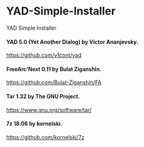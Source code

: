 # YAD-Simple-Installer
YAD Simple Installer

#### YAD 5.0 (Yet Another Dialog) by Victor Ananjevsky.
https://github.com/v1cont/yad

#### FreeArc'Next 0.11 by Bulat Ziganshin.
https://github.com/Bulat-Ziganshin/FA

#### Tar 1.32 by The GNU Project.
https://www.gnu.org/software/tar/

#### 7z 18.06 by kornelski.
https://github.com/kornelski/7z
